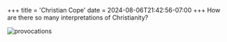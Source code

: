 +++
title = 'Christian Cope'
date = 2024-08-06T21:42:56-07:00
+++
How are there so many interpretations of Christianity?

![provocations](/img/dump/provocations.jpg)
